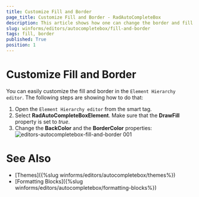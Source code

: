 ```yaml
---
title: Customize Fill and Border
page_title: Customize Fill and Border - RadAutoCompleteBox
description: This article shows how one can change the border and fill of RadAutoCompleteBox.
slug: winforms/editors/autocompletebox/fill-and-border
tags: fill, border
published: True
position: 1
---
```


# Customize Fill and Border

You can easily customize the fill and border in the `Element Hierarchy editor`. The following steps are showing how to do that:

1. Open the `Element Hierarchy editor` from the smart tag.
2. Select __RadAutoCompleteBoxElement__. Make sure that the __DrawFill__ property is set to *true*.
3. Change the __BackColor__ and the __BorderColor__ properties:
    ![editors-autocompletebox-fill-and-border 001](images/editors-autocompletebox-fill-and-border001.png)


# See Also

* [Themes]({%slug winforms/editors/autocompletebox/themes%})
* [Formatting Blocks]({%slug winforms/editors/autocompletebox/formatting-blocks%})
